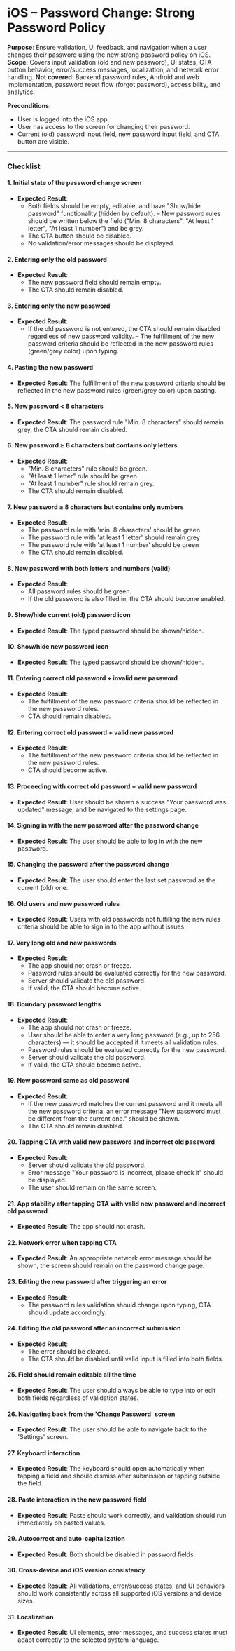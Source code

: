 # iOS – Password Change: Strong Password Policy  
**Purpose**: Ensure validation, UI feedback, and navigation when a user changes their password using the new strong password policy on iOS. 
**Scope**: Covers input validation (old and new password), UI states, CTA button behavior, error/success messages, localization, and network error handling.
**Not covered**: Backend password rules, Android and web implementation, password reset flow (forgot password), accessibility, and analytics.

**Preconditions**:  
- User is logged into the iOS app.  
- User has access to the screen for changing their password.  
- Current (old) password input field, new password input field, and CTA button are visible.  

---

### **Checklist**

#### 1. Initial state of the password change screen  
- **Expected Result**:  
  - Both fields should be empty, editable, and have "Show/hide password" functionality (hidden by default).
  – New password rules should be written below the field ("Min. 8 characters", "At least 1 letter", "At least 1 number") and be grey.
  - The CTA button should be disabled.  
  - No validation/error messages should be displayed.

#### 2. Entering only the old password
- **Expected Result**:  
  - The new password field should remain empty.  
  - The CTA should remain disabled.

#### 3. Entering only the new password  
- **Expected Result**:  
  - If the old password is not entered, the CTA should remain disabled regardless of new password validity.
  – The fulfillment of the new password criteria should be reflected in the new password rules (green/grey color) upon typing.

#### 4. Pasting the new password  
- **Expected Result**:  The fulfillment of the new password criteria should be reflected in the new password rules (green/grey color) upon pasting.

#### 5. New password < 8 characters  
- **Expected Result**:  The password rule "Min. 8 characters" should remain grey, the CTA should remain disabled.

#### 6. New password ≥ 8 characters but contains only letters  
- **Expected Result**:  
  - "Min. 8 characters" rule should be green.
  - "At least 1 letter" rule should be green.
  - "At least 1 number" rule should remain grey.
  - The CTA should remain disabled.

#### 7. New password ≥ 8 characters but contains only numbers
- **Expected Result**:  
  - The password rule with 'min. 8 characters' should be green
  - The password rule with 'at least 1 letter' should remain grey
  - The password rule with 'at least 1 number' should be green
  - The CTA should remain disabled.

#### 8. New password with both letters and numbers (valid)  
- **Expected Result**:  
  - All password rules should be green.
  - If the old password is also filled in, the CTA should become enabled.

#### 9. Show/hide current (old) password icon  
- **Expected Result**: The typed password should be shown/hidden.

#### 10. Show/hide new password icon  
- **Expected Result**: The typed password should be shown/hidden.

#### 11. Entering correct old password + invalid new password  
- **Expected Result**:  
  - The fulfillment of the new password criteria should be reflected in the new password rules.
  - CTA should remain disabled.

#### 12. Entering correct old password + valid new password
- **Expected Result**:  
  - The fulfillment of the new password criteria should be reflected in the new password rules. 
  - CTA should become active.

#### 13. Proceeding with correct old password + valid new password 
- **Expected Result**: User should be shown a success "Your password was updated" message, and be navigated to the settings page.

#### 14. Signing in with the new password after the password change  
- **Expected Result**: The user should be able to log in with the new password.

#### 15. Changing the password after the password change
- **Expected Result**: The user should enter the last set password as the current (old) one.

#### 16. Old users and new password rules
- **Expected Result**: Users with old passwords not fulfilling the new rules criteria should be able to sign in to the app without issues.

#### 17. Very long old and new passwords
- **Expected Result**:  
  - The app should not crash or freeze.
  - Password rules should be evaluated correctly for the new password.
  - Server should validate the old password.
  - If valid, the CTA should become active.

#### 18. Boundary password lengths
- **Expected Result**:  
  - The app should not crash or freeze.
  - User should be able to enter a very long password (e.g., up to 256 characters) — it should be accepted if it meets all validation rules.
  - Password rules should be evaluated correctly for the new password.  
  - Server should validate the old password.
  - If valid, the CTA should become active.

#### 19. New password same as old password
- **Expected Result**:  
  - If the new password matches the current password and it meets all the new password criteria, an error message "New password must be different from the current one." should be shown.
  - The CTA should remain disabled.

#### 20. Tapping CTA with valid new password and incorrect old password
- **Expected Result**:  
  - Server should validate the old password.  
  - Error message "Your password is incorrect, please check it" should be displayed.
  - The user should remain on the same screen.

#### 21. App stability after tapping CTA with valid new password and incorrect old password
- **Expected Result**: The app should not crash.

#### 22. Network error when tapping CTA
- **Expected Result**:  An appropriate network error message should be shown, the screen should remain on the password change page.

#### 23. Editing the new password after triggering an error  
- **Expected Result**:  
  - The password rules validation should change upon typing, CTA should update accordingly.

#### 24. Editing the old password after an incorrect submission
- **Expected Result**:  
  - The error should be cleared.  
  - The CTA should be disabled until valid input is filled into both fields.

#### 25. Field should remain editable all the time  
- **Expected Result**:  The user should always be able to type into or edit both fields regardless of validation states.

#### 26. Navigating back from the 'Change Password' screen
- **Expected Result**:  The user should be able to navigate back to the 'Settings' screen.

#### 27. Keyboard interaction
- **Expected Result**: The keyboard should open automatically when tapping a field and should dismiss after submission or tapping outside the field.

#### 28. Paste interaction in the new password field
- **Expected Result**: Paste should work correctly, and validation should run immediately on pasted values.

#### 29. Autocorrect and auto-capitalization  
- **Expected Result**: Both should be disabled in password fields.

#### 30. Cross-device and iOS version consistency  
- **Expected Result**:  All validations, error/success states, and UI behaviors should work consistently across all supported iOS versions and device sizes.

#### 31. Localization  
- **Expected Result**: UI elements, error messages, and success states must adapt correctly to the selected system language.


